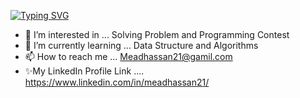 <a href="https://git.io/typing-svg"><img src="https://readme-typing-svg.demolab.com?font=Helvetica&weight=700&size=35&duration=2000&pause=1200&color=3240F1&background=53FFB900&width=513&lines=Hi...%F0%9F%91%8B;This+is+MEAD+HASSAN;+Welcome+to+My+Github+Profile" alt="Typing SVG" /></a>

- 👀 I’m interested in ... Solving Problem and Programming Contest 
- 🌱 I’m currently learning ... Data Structure and Algorithms 
- 📫 How to reach me ... Meadhassan21@gamil.com
- ✨My LinkedIn Profile Link ....  https://www.linkedin.com/in/meadhassan21/

<!---
MeadHassan21/MeadHassan21 is a ✨ special ✨ repository because its `README.md` (this file) appears on your GitHub profile.
You can click the Preview link to take a look at your changes.
--->
